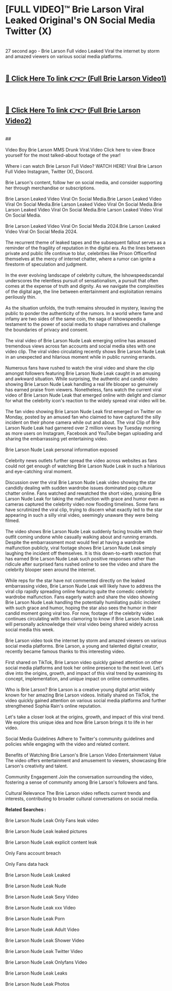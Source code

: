 # [FULL VIDEO]™ Brie Larson Viral Leaked Original's ON Social Media Twitter (X) <br>
<br>
27 second ago - Brie Larson Full video Leaked Viral the internet by storm and amazed viewers on various social media platforms.<br>

 <br>

##  <a href="https://play.123hd.live?title=Full Brie_Larson&ref=git">🔴 Click Here To link 👉👉 (Full Brie Larson Video1)</a><br>
  <br>

##  <a href="https://play.123hd.live?title=Full Brie_Larson&ref=git">🔴 Click Here To link 👉👉 (Full Brie Larson Video2)</a><br>
  <br>
  ##


  <br>

  <br>
Video Boy Brie Larson MMS Drunk Viral.Video Click here to view Brace yourself for the most talked-about footage of the year!
<br><br>
Where i can watch Brie Larson Full Video? WATCH HERE! Viral Brie Larson Full Video Instagram, Twitter (X), Discord.
<br><br>
Brie Larson's content, follow her on social media, and consider supporting her through merchandise or subscriptions.
<br><br>
Brie Larson Leaked Video Viral On Social Media.Brie Larson Leaked Video Viral On Social Media.Brie Larson Leaked Video Viral On Social Media.Brie Larson Leaked Video Viral On Social Media.Brie Larson Leaked Video Viral On Social Media.
<br><br>
Brie Larson Leaked Video Viral On Social Media 2024.Brie Larson Leaked Video Viral On Social Media 2024.
<br><br>
The recurrent theme of leaked tapes and the subsequent fallout serves as a reminder of the fragility of reputation in the digital era. As the lines between private and public life continue to blur, celebrities like Prison Officerfind themselves at the mercy of internet chatter, where a rumor can ignite a firestorm of speculation and judgment.
<br><br>
In the ever evolving landscape of celebrity culture, the Ishowspeedscandal underscores the relentless pursuit of sensationalism, a pursuit that often comes at the expense of truth and dignity. As we navigate the complexities of the digital age, the line between entertainment and exploitation remains perilously thin.
<br><br>
As the situation unfolds, the truth remains shrouded in mystery, leaving the public to ponder the authenticity of the rumors. In a world where fame and infamy are two sides of the same coin, the saga of Ishowspeedis a testament to the power of social media to shape narratives and challenge the boundaries of privacy and consent.
<br><br>
The viral video of Brie Larson Nude Leak emerging online has amassed tremendous views across fan accounts and social media sites with one video clip. The viral video circulating recently shows Brie Larson Nude Leak in an unexpected and hilarious moment while in public running errands.
<br><br>
Numerous fans have rushed to watch the viral video and share the clip amongst followers featuring Brie Larson Nude Leak caught in an amusing and awkward situation. While surprising, the authentic and candid video showing Brie Larson Nude Leak handling a real life blooper so genuinely has earned praise from viewers. Nonetheless, fans watch the current viral video of Brie Larson Nude Leak that emerged online with delight and clamor for what the celebrity icon's reaction to the widely spread viral video will be.
<br><br>
The fan video showing Brie Larson Nude Leak first emerged on Twitter on Monday, posted by an amused fan who claimed to have captured the silly incident on their phone camera while out and about. The viral Clip of Brie Larson Nude Leak had garnered over 2 million views by Tuesday morning as more users on Instagram, Facebook and YouTube began uploading and sharing the embarrassing yet entertaining video.
<br><br>
Brie Larson Nude Leak personal information exposed
<br><br>
Celebrity news outlets further spread the video across websites as fans could not get enough of watching Brie Larson Nude Leak in such a hilarious and eye-catching viral moment.
<br><br>
Discussion over the viral Brie Larson Nude Leak video showing the star candidly dealing with sudden wardrobe issues dominated pop culture chatter online. Fans watched and rewatched the short video, praising Brie Larson Nude Leak for taking the malfunction with grace and humor even as cameras captured the celebrity video now flooding timelines. Some fans have scrutinized the viral clip, trying to discern what exactly led to the star appearing in such a silly viral video, seemingly unaware they were being filmed.
<br><br>
The video shows Brie Larson Nude Leak suddenly facing trouble with their outfit coming undone while casually walking about and running errands. Despite the embarrassment most would feel at having a wardrobe malfunction publicly, viral footage shows Brie Larson Nude Leak simply laughing the incident off themselves. It is this down-to-earth reaction that has earned Brie Larson Nude Leak such positive responses rather than ridicule after surprised fans rushed online to see the video and share the celebrity blooper seen around the internet.
<br><br>
While reps for the star have not commented directly on the leaked embarrassing video, Brie Larson Nude Leak will likely have to address the viral clip rapidly spreading online featuring quite the comedic celebrity wardrobe malfunction. Fans eagerly watch and share the video showing Brie Larson Nude Leak handling the potentially humiliating public incident with such grace and humor, hoping the star also sees the humor in their candid moment going viral too. For now, footage of the celebrity video continues circulating with fans clamoring to know if Brie Larson Nude Leak will personally acknowledge their viral video being shared widely across social media this week.
<br><br>
Brie Larson video took the internet by storm and amazed viewers on various social media platforms. Brie Larson, a young and talented digital creator, recently became famous thanks to this interesting video.
<br><br>
First shared on TikTok, Brie Larson video quickly gained attention on other social media platforms and took her online presence to the next level. Let's dive into the origins, growth, and impact of this viral trend by examining its concept, implementation, and unique impact on online communities.
<br><br>
Who is Brie Larson? Brie Larson is a creative young digital artist widely known for her amazing Brie Larson videos. Initially shared on TikTok, the video quickly gained attention on various social media platforms and further strengthened Sophia Rain's online reputation.
<br><br>
Let's take a closer look at the origins, growth, and impact of this viral trend. We explore this unique idea and how Brie Larson brings it to life in her video.
<br><br>
Social Media Guidelines Adhere to Twitter's community guidelines and policies while engaging with the video and related content.
<br><br>
Benefits of Watching Brie Larson's Brie Larson Video Entertainment Value The video offers entertainment and amusement to viewers, showcasing Brie Larson's creativity and talent.
<br><br>
Community Engagement Join the conversation surrounding the video, fostering a sense of community among Brie Larson's followers and fans.
<br><br>
Cultural Relevance The Brie Larson video reflects current trends and interests, contributing to broader cultural conversations on social media.
<br><br>
<strong>Related Searches :</strong>
<br><br>
Brie Larson Nude Leak Only Fans leak video
<br><br>
Brie Larson Nude Leak leaked pictures
<br><br>
Brie Larson Nude Leak explicit content leak
<br><br>
Only Fans account breach
<br><br>
Only Fans data hack
<br><br>
Brie Larson Nude Leak Leaked
<br><br>
Brie Larson Nude Leak Nude
<br><br>
Brie Larson Nude Leak Sexy Video
<br><br>
Brie Larson Nude Leak xxx Video
<br><br>
Brie Larson Nude Leak Porn
<br><br>
Brie Larson Nude Leak Adult Video
<br><br>
Brie Larson Nude Leak Shower Video
<br><br>
Brie Larson Nude Leak Twitter Video
<br><br>
Brie Larson Nude Leak Onlyfans Video
<br><br>
Brie Larson Nude Leak Leaks
<br><br>
Brie Larson Nude Leak Photos